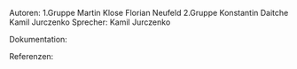 Autoren:
    1.Gruppe
        Martin Klose
        Florian Neufeld
    2.Gruppe
        Konstantin Daitche
        Kamil Jurczenko
Sprecher:
    Kamil Jurczenko 


Dokumentation:



Referenzen:

